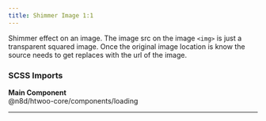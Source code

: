 ```yaml
---
title: Shimmer Image 1:1
---
```


Shimmer effect on an image. The image src on the image `<img>` is just a transparent squared image. Once the original image location is know the source needs to get replaces with the url of the image.

### SCSS Imports

**Main Component**\
@n8d/htwoo-core/components/loading

***